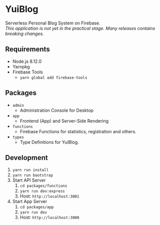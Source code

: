 # YuiBlog

Serverless Personal Blog System on Firebase.  
_This application is not yet in the practical stage._
_Many releases contains breaking changes._


## Requirements

* Node.js 8.12.0
* Yarnpkg
* Firebase Tools
  * `yarn global add firebase-tools`


## Packages

* `admin`
  * Administration Console for Desktop
* `app`
  * Frontend (App) and Server-Side Rendering
* `functions`
  * Firebase Functions for statistics, registration and others.
* `types`
  * Type Definitions for YuiBlog.


## Development

1. `yarn run install`
1. `yarn run bootstrap`
1. Start API Server
   1. `cd packages/functions`
   1. `yarn run dev:express`
   1. Host: `http://localhost:3001`
2. Start App Server
   1. `cd packages/app`
   1. `yarn run dev`
   1. Host: `http://localhost:3000`

